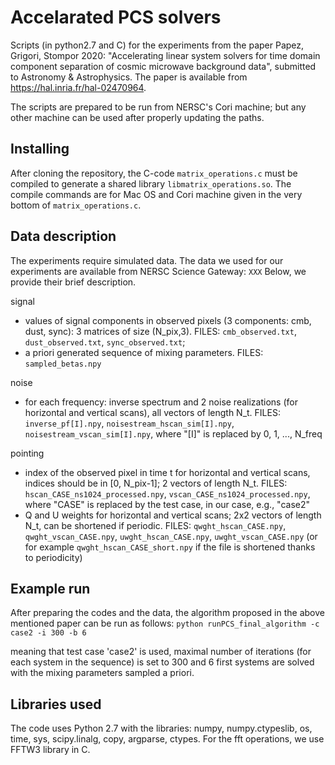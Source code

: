 # Accelarated PCS solvers

Scripts (in python2.7 and C) for the experiments from the paper Papez, Grigori, Stompor 2020: "Accelerating linear system solvers for time domain component separation of cosmic microwave background data", submitted to Astronomy & Astrophysics. The paper is available from https://hal.inria.fr/hal-02470964.

The scripts are prepared to be run from NERSC's Cori machine; but any other machine can be used after properly updating the paths.

## Installing

After cloning the repository, the C-code `matrix_operations.c` must be compiled to generate a shared library `libmatrix_operations.so`. The compile commands are for Mac OS and Cori machine given in the very bottom of `matrix_operations.c`.

## Data description

The experiments require simulated data. The data we used for our experiments are available from NERSC Science Gateway: `XXX` Below, we provide their brief description.

signal
*  values of signal components in observed pixels (3 components: cmb, dust, sync): 3 matrices of size (N_pix,3). FILES: `cmb_observed.txt`, `dust_observed.txt`, `sync_observed.txt`; 
*  a priori generated sequence of mixing parameters. FILES: `sampled_betas.npy`

noise
*  for each frequency: inverse spectrum and 2 noise realizations (for horizontal and vertical scans), all vectors of length N_t. FILES: `inverse_pf[I].npy`, `noisestream_hscan_sim[I].npy`, `noisestream_vscan_sim[I].npy`, where "[I]" is replaced by 0, 1, ..., N_freq

pointing
*  index of the observed pixel in time t for horizontal and vertical scans, indices should be in [0, N_pix-1]; 2 vectors of length N_t. FILES: `hscan_CASE_ns1024_processed.npy`, `vscan_CASE_ns1024_processed.npy`, where "CASE" is replaced by the test case, in our case, e.g., "case2"
*  Q and U weights for horizontal and vertical scans; 2x2 vectors of length N_t, can be shortened if periodic. FILES: `qwght_hscan_CASE.npy`, `qwght_vscan_CASE.npy`, `uwght_hscan_CASE.npy`, `uwght_vscan_CASE.npy` (or for example `qwght_hscan_CASE_short.npy` if the file is shortened thanks to periodicity)

## Example run

After preparing the codes and the data, the algorithm proposed in the above mentioned paper can be run as follows:
`python runPCS_final_algorithm -c case2 -i 300 -b 6`

meaning that test case 'case2' is used, maximal number of iterations (for each system in the sequence) is set to 300 and 6 first systems are solved with the mixing parameters sampled a priori. 

## Libraries used

The code uses Python 2.7 with the libraries: numpy, numpy.ctypeslib, os, time, sys, scipy.linalg, copy, argparse, ctypes.
For the fft operations, we use FFTW3 library in C.

